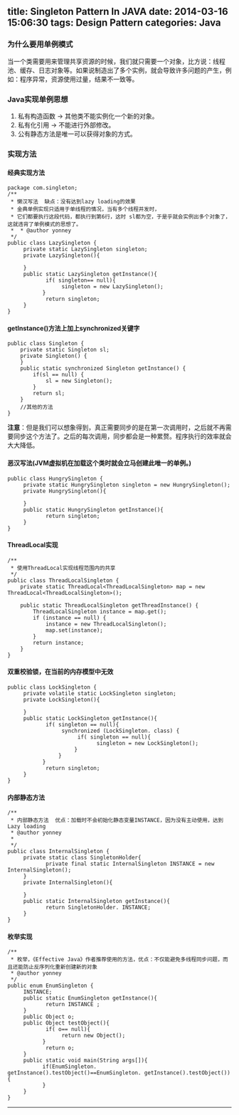 title: Singleton Pattern In JAVA
date: 2014-03-16 15:06:30
tags: Design Pattern
categories: Java
---

### 为什么要用单例模式

当一个类需要用来管理共享资源的时候，我们就只需要一个对象，比方说：线程池、缓存、日志对象等。如果说制造出了多个实例，就会导致许多问题的产生，例如：程序异常，资源使用过量，结果不一致等。<!-- more -->

### Java实现单例思想

1. 私有构造函数 → 其他类不能实例化一个新的对象。
2. 私有化引用 → 不能进行外部修改。
3. 公有静态方法是唯一可以获得对象的方式。


### 实现方法

#### 经典实现方法

	package com.singleton;
	/**
	 * 懒汉写法  缺点：没有达到lazy loading的效果
	 * 金典单例实现只适用于单线程的情况，当有多个线程并发时，
	 * 它们都要执行这段代码，都执行到第6行，这时 sl都为空，于是乎就会实例出多个对象了，这就违背了单例模式的思想了。
	 *  * @author yonney
	 */
	public class LazySingleton {
	     private static LazySingleton singleton;
	     private LazySingleton(){
	           
	     }
	     public static LazySingleton getInstance(){
	            if( singleton== null){
	                 singleton = new LazySingleton();
	           }
	            return singleton;
	     }
	}


#### getInstance()方法上加上synchronized关键字


	public class Singleton {
	    private static Singleton sl;
	    private Singleton() {
	    }
	    public static synchronized Singleton getInstance() {
	        if(sl == null) {
	            sl = new Singleton();
	        }
	        return sl;
	    }
	    //其他的方法
	}


**注意**：但是我们可以想象得到，真正需要同步的是在第一次调用时，之后就不再需要同步这个方法了。之后的每次调用，同步都会是一种累赘。程序执行的效率就会大大降低。

#### 恶汉写法(JVM虚拟机在加载这个类时就会立马创建此唯一的单例。)


	public class HungrySingleton {
	     private static HungrySingleton singleton = new HungrySingleton();
	     private HungrySingleton(){
	           
	     }
	     public static HungrySingleton getInstance(){
	            return singleton;
	     }
	}

#### ThreadLocal实现

	/**
	 * 使用ThreadLocal实现线程范围内的共享
	 */
	public class ThreadLocalSingleton {
	    private static ThreadLocal<ThreadLocalSingleton> map = new ThreadLocal<ThreadLocalSingleton>();

	    public static ThreadLocalSingleton getThreadInstance() {
	        ThreadLocalSingleton instance = map.get();
	        if (instance == null) {
	            instance = new ThreadLocalSingleton();
	            map.set(instance);
	        }
	        return instance;
	    }
	}


#### 双重校验锁，在当前的内存模型中无效


	public class LockSingleton {
	     private volatile static LockSingleton singleton;
	     private LockSingleton(){
	           
	     }
	     public static LockSingleton getInstance(){
	            if( singleton == null){
	                 synchronized (LockSingleton. class) {
	                      if( singleton == null){
	                            singleton = new LockSingleton();
	                     }
	                }
	           }
	            return singleton;
	     }
	}


#### 内部静态方法


	/**
	 * 内部静态方法  优点：加载时不会初始化静态变量INSTANCE，因为没有主动使用，达到Lazy loading
	 * @author yonney
	 *
	 */
	public class InternalSingleton {
	     private static class SingletonHolder{
	            private final static InternalSingleton INSTANCE = new InternalSingleton();
	     }
	     private InternalSingleton(){
	           
	     }
	     public static InternalSingleton getInstance(){
	            return SingletonHolder. INSTANCE;
	     }
	}

    
#### 枚举实现


	/**
	 * 枚举，《Effective Java》作者推荐使用的方法，优点：不仅能避免多线程同步问题，而且还能防止反序列化重新创建新的对象
	 * @author yonney
	 */
	public enum EnumSingleton {
	     INSTANCE;
	     public static EnumSingleton getInstance(){
	            return INSTANCE ;
	     }
	     public Object o;
	     public Object testObject(){
	            if( o== null){
	                 return new Object();
	           }
	            return o;
	     }
	     public static void main(String args[]){
	           if(EnumSingleton. getInstance().testObject()==EnumSingleton. getInstance().testObject()){
	           }
	     }
	}


---
